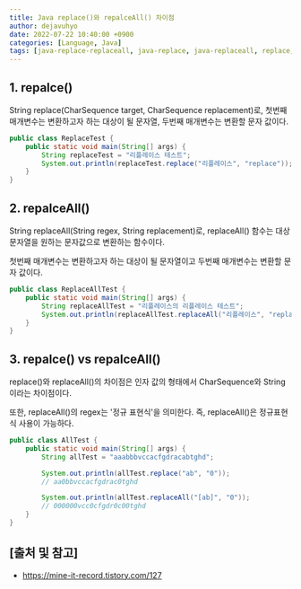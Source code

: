 ```yaml
---
title: Java replace()와 repalceAll() 차이점
author: dejavuhyo
date: 2022-07-22 10:40:00 +0900
categories: [Language, Java]
tags: [java-replace-replaceall, java-replace, java-replaceall, replace, replaceall, 자바-replace-replaceall, 자바-replace, 자바-replaceall]
---
```


## 1. repalce()
String replace(CharSequence target, CharSequence replacement)로, 첫번째 매개변수는 변환하고자 하는 대상이 될 문자열, 두번째 매개변수는 변환할 문자 값이다.

```java
public class ReplaceTest {
    public static void main(String[] args) {
        String replaceTest = "리플레이스 테스트";
        System.out.println(replaceTest.replace("리플레이스", "replace"));
    }
}
```

## 2. repalceAll()
String replaceAll(String regex, String replacement)로, replaceAll() 함수는 대상 문자열을 원하는 문자값으로 변환하는 함수이다.

첫번째 매개변수는 변환하고자 하는 대상이 될 문자열이고 두번째 매개변수는 변환할 문자 값이다.

```java
public class ReplaceAllTest {
    public static void main(String[] args) {
        String replaceAllTest = "리플레이스의 리플레이스 테스트";
        System.out.println(replaceAllTest.replaceAll("리플레이스", "replaceAll"));
    }
}
```

## 3. repalce() vs repalceAll()
replace()와 replaceAll()의 차이점은 인자 값의 형태에서 CharSequence와 String 이라는 차이점이다.

또한,  replaceAll()의 regex는 '정규 표현식'을 의미한다. 즉, replaceAll()은 정규표현식 사용이 가능하다.

```java
public class AllTest {
    public static void main(String[] args) {
        String allTest = "aaabbbvccacfgdracabtghd";

        System.out.println(allTest.replace("ab", "0"));
        // aa0bbvccacfgdrac0tghd

        System.out.println(allTest.replaceAll("[ab]", "0"));
        // 000000vcc0cfgdr0c00tghd
    }
}
```

## [출처 및 참고]
* <https://mine-it-record.tistory.com/127>

